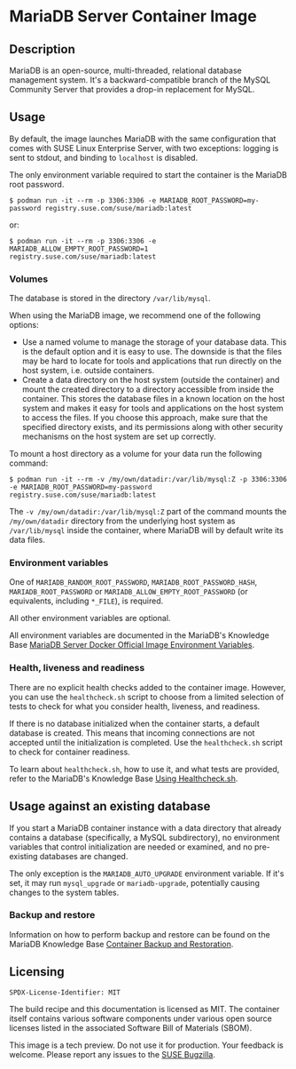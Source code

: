 # MariaDB Server Container Image

## Description
MariaDB is an open-source, multi-threaded, relational database management system. It's a backward-compatible branch of the MySQL Community Server that provides a drop-in replacement for MySQL.


## Usage
By default, the image launches MariaDB with the same configuration that comes with SUSE Linux Enterprise Server, with two exceptions: logging is sent to stdout, and binding to `localhost` is disabled.

The only environment variable required to start the container is the MariaDB root password.

```ShellSession
$ podman run -it --rm -p 3306:3306 -e MARIADB_ROOT_PASSWORD=my-password registry.suse.com/suse/mariadb:latest
```

or:

```ShellSession
$ podman run -it --rm -p 3306:3306 -e MARIADB_ALLOW_EMPTY_ROOT_PASSWORD=1 registry.suse.com/suse/mariadb:latest
```

### Volumes

The database is stored in the directory `/var/lib/mysql`.

When using the MariaDB image, we recommend one of the following options:

* Use a named volume to manage the storage of your database data. This is the default option and it is easy to use. The downside is that the files may be hard to locate for tools and applications that run directly on the host system, i.e. outside containers.
* Create a data directory on the host system (outside the container) and mount the created directory to a directory accessible from inside the container. This stores the database files in a known location on the host system and makes it easy for tools and applications on the host system to access the files. If you choose this approach, make sure that the specified directory exists, and its permissions along with other security mechanisms on the host system are set up correctly.

To mount a host directory as a volume for your data run the following command:

```ShellSession
$ podman run -it --rm -v /my/own/datadir:/var/lib/mysql:Z -p 3306:3306 -e MARIADB_ROOT_PASSWORD=my-password registry.suse.com/suse/mariadb:latest
```

The `-v /my/own/datadir:/var/lib/mysql:Z` part of the command mounts the `/my/own/datadir` directory from the underlying host system as `/var/lib/mysql` inside the container, where MariaDB will by default write its data files.

### Environment variables

One of `MARIADB_RANDOM_ROOT_PASSWORD`, `MARIADB_ROOT_PASSWORD_HASH`, `MARIADB_ROOT_PASSWORD` or `MARIADB_ALLOW_EMPTY_ROOT_PASSWORD` (or equivalents, including `*_FILE`), is required.

All other environment variables are optional.

All environment variables are documented in the MariaDB's Knowledge Base [MariaDB Server Docker Official Image Environment Variables](https://mariadb.com/kb/en/mariadb-server-docker-official-image-environment-variables/).

### Health, liveness and readiness

There are no explicit health checks added to the container image. However, you can use the `healthcheck.sh` script to choose from a limited selection of tests to check for what you consider health, liveness, and readiness.

If there is no database initialized when the container starts, a default database is created. This means that incoming connections are not accepted until the initialization is completed. Use the `healthcheck.sh` script to check for container readiness.

To learn about `healthcheck.sh`, how to use it, and what tests are provided, refer to the MariaDB's Knowledge Base [Using Healthcheck.sh](https://mariadb.com/kb/en/using-healthcheck-sh/).

## Usage against an existing database

If you start a MariaDB container instance with a data directory that already contains a database (specifically, a MySQL subdirectory), no environment variables that control initialization are needed or examined, and no pre-existing databases are changed.

The only exception is the `MARIADB_AUTO_UPGRADE` environment variable. If it's set, it may run `mysql_upgrade` or `mariadb-upgrade`, potentially causing changes to the system tables.

### Backup and restore

Information on how to perform backup and restore can be found on the MariaDB Knowledge Base [Container Backup and Restoration](https://mariadb.com/kb/en/container-backup-and-restoration/).

## Licensing
`SPDX-License-Identifier: MIT`

The build recipe and this documentation is licensed as MIT.
The container itself contains various software components under various open source licenses listed in the associated
Software Bill of Materials (SBOM).

This image is a tech preview. Do not use it for production.
Your feedback is welcome.
Please report any issues to the [SUSE Bugzilla](https://bugzilla.suse.com/enter_bug.cgi?product=SUSE%20Linux%20Enterprise%20Base%20Container%20Images).
